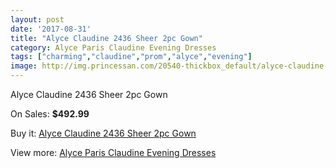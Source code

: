 ```yaml
---
layout: post
date: '2017-08-31'
title: "Alyce Claudine 2436 Sheer 2pc Gown"
category: Alyce Paris Claudine Evening Dresses
tags: ["charming","claudine","prom","alyce","evening"]
image: http://img.princessan.com/20540-thickbox_default/alyce-claudine-2436-sheer-2pc-gown.jpg
---
```

Alyce Claudine 2436 Sheer 2pc Gown

On Sales: **$492.99**
<a href="https://www.princessan.com/en/9244-alyce-claudine-2436-sheer-2pc-gown.html"><amp-img layout="responsive" width="600" height="600" src="//img.princessan.com/20540-thickbox_default/alyce-claudine-2436-sheer-2pc-gown.jpg" alt="Alyce Claudine 2436 Sheer 2pc Gown 0" /></a>
<a href="https://www.princessan.com/en/9244-alyce-claudine-2436-sheer-2pc-gown.html"><amp-img layout="responsive" width="600" height="600" src="//img.princessan.com/20541-thickbox_default/alyce-claudine-2436-sheer-2pc-gown.jpg" alt="Alyce Claudine 2436 Sheer 2pc Gown 1" /></a>

Buy it: [Alyce Claudine 2436 Sheer 2pc Gown](https://www.princessan.com/en/9244-alyce-claudine-2436-sheer-2pc-gown.html "Alyce Claudine 2436 Sheer 2pc Gown")

View more: [Alyce Paris Claudine Evening Dresses](https://www.princessan.com/en/76- "Alyce Paris Claudine Evening Dresses")